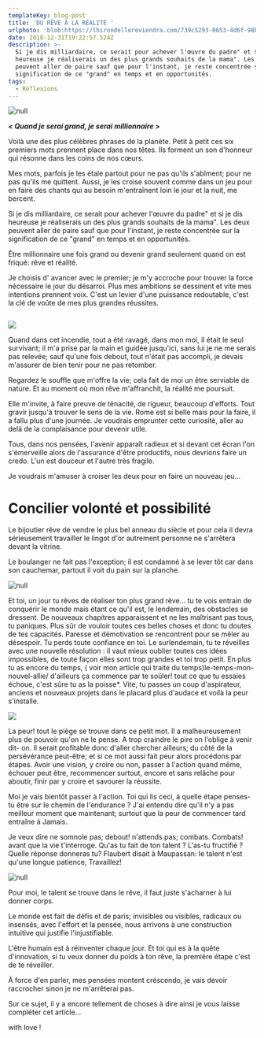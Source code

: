 ```yaml
---
templateKey: blog-post
title: 'DU RÊVE À LA RÉALITÉ '
urlphoto: 'blob:https://lhirondellereviendra.com/739c5293-0653-4d6f-98b6-013d74d100cf'
date: 2018-12-31T19:22:57.524Z
description: >-
  Si je dis milliardaire, ce serait pour achever l'œuvre du padre" et si je dis
  heureuse je réaliserais un des plus grands souhaits de la mama". Les deux
  peuvent aller de paire sauf que pour l'instant, je reste concentrée sur la
  signification de ce "grand" en temps et en opportunités.
tags:
  - Réflexions
---
```

![null](/img/50279641_811841379170265_7138089385135702016_n.jpg)

**_< Quand je serai grand, je serai millionnaire >_**

Voilà une des plus célèbres phrases de la planète. Petit à petit ces six premiers mots prennent place dans nos têtes. Ils forment un son d'honneur qui résonne dans les coins de nos cœurs.

Mes mots, parfois je les étale partout pour ne pas qu'ils s'abîment; pour ne pas qu'ils me quittent. Aussi, je les croise souvent comme dans un jeu pour en faire des chants qui au besoin m'entraînent loin le jour et la nuit, me bercent.

Si je dis milliardaire, ce serait pour achever l'œuvre du padre" et si je dis heureuse je réaliserais un des plus grands souhaits de la mama". Les deux peuvent aller de paire sauf que pour l'instant, je reste concentrée sur la signification de ce "grand" en temps et en opportunités.

Être millionnaire une fois grand ou devenir grand seulement quand on est friqué: rêve et réalité.

Je choisis d' avancer avec le premier; je m'y accroche pour trouver la force nécessaire le jour du désarroi. Plus mes ambitions se dessinent et vite mes intentions prennent voix. C'est un levier d'une puissance redoutable, c'est la clé de voûte de mes plus grandes réussites.

![]()

![](/img/50268144_564162737385678_6412760840105099264_n.png)

Quand dans cet incendie, tout a été ravagé, dans mon moi, il était le seul survivant; il m'a prise par la main et guidée jusqu'ici, sans lui je ne me serais pas relevée; sauf qu'une fois debout, tout n'était pas accompli, je devais m'assurer de bien tenir pour ne pas retomber.

Regardez le souffle que m'offre la vie; cela fait de moi un être serviable de nature. Et au moment où mon rêve m'affranchit, la réalité me poursuit.

Elle m'invite, à faire preuve de ténacité, de rigueur, beaucoup d'efforts. Tout gravir jusqu'à trouver le sens de la vie. Rome est si belle mais pour la faire, il a fallu plus d'une journée. Je voudrais emprunter cette curiosité, aller au delà de la complaisance pour devenir utile.

Tous, dans nos pensées, l'avenir apparaît radieux et si devant cet écran l'on s'émerveille alors de l'assurance d'être productifs, nous devrions faire un credo. L'un est douceur et l'autre très fragile.

Je voudrais m'amuser à croiser les deux pour en faire un nouveau jeu...

# **Concilier volonté et possibilité**

Le bijoutier rêve de vendre le plus bel anneau du siècle et pour cela il devra sérieusement travailler le lingot d'or autrement personne ne s'arrêtera devant la vitrine.

Le boulanger ne fait pas l'exception; il est condamné à se lever tôt car dans son cauchemar, partout il voit du pain sur la planche.

![null](/img/50618237_2225672307689015_2191171582888509440_n.jpg)

Et toi, un jour tu rêves de réaliser ton plus grand rêve... tu te vois entrain de conquérir le monde mais étant ce qu'il est, le lendemain, des obstacles se dressent. De nouveaux chapitres apparaissent et ne les maîtrisant pas tous, tu paniques. Plus sûr de vouloir toutes ces belles choses et donc tu doutes de tes capacités. Paresse et démotivation se rencontrent pour se mêler au désespoir. Tu perds toute confiance en toi. Le surlendemain, tu te réveilles avec une nouvelle résolution : il vaut mieux oublier toutes ces idées impossibles, de toute façon elles sont trop grandes et toi trop petit. En plus tu as encore du temps, ( voir mon article qui traite du temps)le-temps-mon-nouvel-allie/ d'ailleurs ça commence par te soûler! tout ce que tu essaies échoue, c'est sûre tu as la poisse*. Vite, tu passes un coup d'aspirateur, anciens et nouveaux projets dans le placard plus d'audace et voilà la peur s'installe.

![](/img/50133399_1993203920988017_1022753106133254144_n.png)

La peur! tout le piège se trouve dans ce petit mot. Il a malheureusement plus de pouvoir qu'on ne le pense. A trop craindre le pire on l'oblige à venir dit- on. Il serait profitable donc d'aller chercher ailleurs; du côté de la persévérance peut-être; et si ce mot aussi fait peur alors procédons par étapes. Avoir une vision, y croire ou non, passer à l'action quand même, échouer peut être, recommencer surtout, encore et sans relâche pour aboutir, finir par y croire et savourer la réussite.

Moi je vais bientôt passer à l'action. Toi qui lis ceci, à quelle étape penses-tu être sur le chemin de l'endurance ? J'ai entendu dire qu'il n'y a pas meilleur moment que maintenant; surtout que la peur de commencer tard entraîne à Jamais.

Je veux dire ne somnole pas; debout! n'attends pas; combats. Combats! avant que la vie t'interroge. Qu'as tu fait de ton talent ? L'as-tu fructifié ? Quelle réponse donneras tu? Flaubert disait à Maupassan: le talent n'est qu'une longue patience, Travaillez!

![null](/img/50571616_791810597847659_530389729040924672_n.jpg)

Pour moi, le talent se trouve dans le rêve, il faut juste s'acharner à lui donner corps.

Le monde est fait de défis et de paris; invisibles ou visibles, radicaux ou insensés, avec l'effort et la pensée, nous arrivons à une construction intuitive qui justifie l'injustifiable.

L'être humain est à réinventer chaque jour. Et toi qui es à la quête d'innovation, si tu veux donner du poids à ton rêve, la première étape c'est de te réveiller.

À force d'en parler, mes pensées montent créscendo, je vais devoir raccrocher sinon je ne m'arrêterai pas.

Sur ce sujet, il y a encore tellement de choses à dire ainsi je vous laisse compléter cet article...

with love !

